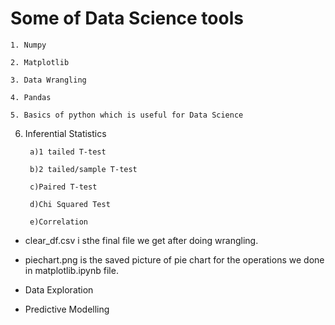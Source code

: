 # Some of Data Science tools

    1. Numpy

    2. Matplotlib

    3. Data Wrangling

    4. Pandas

    5. Basics of python which is useful for Data Science

  6. Inferential Statistics
  
          a)1 tailed T-test

          b)2 tailed/sample T-test

          c)Paired T-test

          d)Chi Squared Test

          e)Correlation


* clear_df.csv i sthe final file we get after doing wrangling.

* piechart.png is the  saved picture of pie chart for the operations we done in matplotlib.ipynb file.

* Data Exploration

* Predictive Modelling
